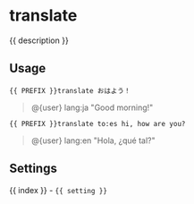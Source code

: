 # translate

<script setup>
import { PREFIX } from "../../helpers/constants.js"
import { settings as s } from "../../settings/translate.js"
const { description, ...settings } = s
</script>

{{ description }}

## Usage

`{{ PREFIX }}translate おはよう！`

> @{user} lang:ja "Good morning!"

`{{ PREFIX }}translate to:es hi, how are you? `

> @{user} lang:en "Hola, ¿qué tal?"

## Settings
<div v-for="(setting, index) in settings">
{{ index }} - <code>{{ setting }}</code>
</div>
